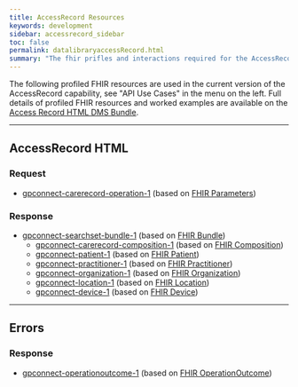 ```yaml
---
title: AccessRecord Resources
keywords: development
sidebar: accessrecord_sidebar
toc: false
permalink: datalibraryaccessRecord.html
summary: "The fhir prifles and interactions required for the AccessRecord capability"
---
```


The following profiled FHIR resources are used in the current version of the AccessRecord capability, see "API Use Cases" in the menu on the left. Full details of profiled FHIR resources and worked examples are available on the [Access Record HTML DMS Bundle](http://data.developer.nhs.uk/fhir/candidaterelease-170816-getrecord/index.html).

---
## AccessRecord HTML ##
### Request ###
* [gpconnect-carerecord-operation-1](https://data.developer.nhs.uk/fhir/candidaterelease-170816-getrecord/Profile.GetRecordQueryRequest/gpconnect-carerecord-operation-1.html) (based on [FHIR Parameters](https://www.hl7.org/fhir/DSTU2/parameters.html))

### Response ###
* [gpconnect-searchset-bundle-1](https://data.developer.nhs.uk/fhir/candidaterelease-170816-getrecord/Profile.GetRecordQueryResponse-HTMLView/gpconnect-searchset-bundle-1.html) (based on [FHIR Bundle](https://www.hl7.org/fhir/DSTU2/bundle.html))
  * [gpconnect-carerecord-composition-1](https://data.developer.nhs.uk/fhir/candidaterelease-170816-getrecord/Profile.GetRecordQueryResponse-HTMLView/gpconnect-carerecord-composition-1.html) (based on [FHIR Composition](https://www.hl7.org/fhir/DSTU2/composition.html))
  * [gpconnect-patient-1](https://data.developer.nhs.uk/fhir/candidaterelease-170816-getrecord/Profile.GetRecordQueryResponse-HTMLView/gpconnect-patient-1.html) (based on [FHIR Patient](https://www.hl7.org/fhir/DSTU2/patient.html))
  * [gpconnect-practitioner-1](https://data.developer.nhs.uk/fhir/candidaterelease-170816-getrecord/Profile.GetRecordQueryResponse-HTMLView/gpconnect-practitioner-1.html) (based on [FHIR Practitioner](https://www.hl7.org/fhir/DSTU2/practitioner.html))
  * [gpconnect-organization-1](https://data.developer.nhs.uk/fhir/candidaterelease-170816-getrecord/Profile.GetRecordQueryResponse-HTMLView/gpconnect-organization-1.html) (based on [FHIR Organization](https://www.hl7.org/fhir/DSTU2/organization.html))
  * [gpconnect-location-1](https://data.developer.nhs.uk/fhir/candidaterelease-170816-getrecord/Profile.GetRecordQueryResponse-HTMLView/gpconnect-location-1.html) (based on [FHIR Location](https://www.hl7.org/fhir/DSTU2/location.html))
  * [gpconnect-device-1](https://data.developer.nhs.uk/fhir/candidaterelease-170816-getrecord/Profile.GetRecordQueryResponse-HTMLView/gpconnect-device-1.html) (based on [FHIR Device](https://www.hl7.org/fhir/DSTU2/device.html))

---
## Errors ##
### Response ###
* [gpconnect-operationoutcome-1](https://data.developer.nhs.uk/fhir/candidaterelease-170816-getrecord/Profile.GetRecordQueryResponse-HTMLView/gpconnect-operationoutcome-1.html) (based on [FHIR OperationOutcome](https://www.hl7.org/fhir/DSTU2/operationoutcome.html))